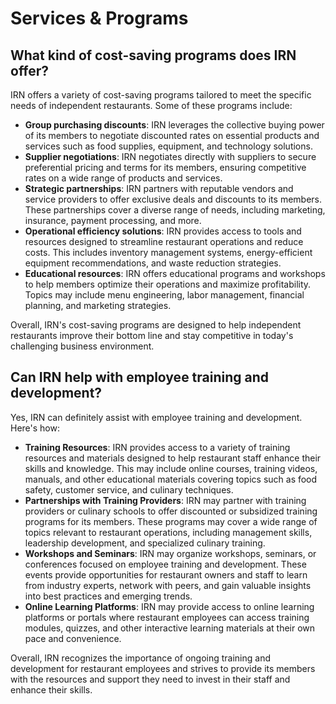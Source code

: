 # Services &amp; Programs

## What kind of cost-saving programs does IRN offer?

IRN offers a variety of cost-saving programs tailored to meet the specific needs of independent restaurants. Some of
these programs include:

- **Group purchasing discounts**: IRN leverages the collective buying power of its members to negotiate discounted rates
  on essential products and services such as food supplies, equipment, and technology solutions.
- **Supplier negotiations**: IRN negotiates directly with suppliers to secure preferential pricing and terms for its
  members, ensuring competitive rates on a wide range of products and services.
- **Strategic partnerships**: IRN partners with reputable vendors and service providers to offer exclusive deals and
  discounts to its members. These partnerships cover a diverse range of needs, including marketing, insurance, payment
  processing, and more.
- **Operational efficiency solutions**: IRN provides access to tools and resources designed to streamline restaurant
  operations and reduce costs. This includes inventory management systems, energy-efficient equipment recommendations,
  and waste reduction strategies.
- **Educational resources**: IRN offers educational programs and workshops to help members optimize their operations and
  maximize profitability. Topics may include menu engineering, labor management, financial planning, and marketing
  strategies.

Overall, IRN's cost-saving programs are designed to help independent restaurants improve their bottom line and stay
competitive in today's challenging business environment.

## Can IRN help with employee training and development?

Yes, IRN can definitely assist with employee training and development. Here's how:

- **Training Resources**: IRN provides access to a variety of training resources and materials designed to help
  restaurant staff enhance their skills and knowledge. This may include online courses, training videos, manuals, and
  other educational materials covering topics such as food safety, customer service, and culinary techniques.
- **Partnerships with Training Providers**: IRN may partner with training providers or culinary schools to offer
  discounted or subsidized training programs for its members. These programs may cover a wide range of topics relevant
  to restaurant operations, including management skills, leadership development, and specialized culinary training.
- **Workshops and Seminars**: IRN may organize workshops, seminars, or conferences focused on employee training and
  development. These events provide opportunities for restaurant owners and staff to learn from industry experts,
  network with peers, and gain valuable insights into best practices and emerging trends.
- **Online Learning Platforms**: IRN may provide access to online learning platforms or portals where restaurant
  employees can access training modules, quizzes, and other interactive learning materials at their own pace and
  convenience.

Overall, IRN recognizes the importance of ongoing training and development for restaurant employees and strives to
provide its members with the resources and support they need to invest in their staff and enhance their skills.

